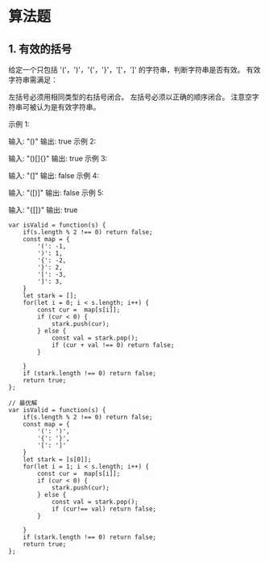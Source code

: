 # 算法题

## 1. 有效的括号

给定一个只包括 '('，')'，'{'，'}'，'['，']' 的字符串，判断字符串是否有效。
有效字符串需满足：

左括号必须用相同类型的右括号闭合。
左括号必须以正确的顺序闭合。
注意空字符串可被认为是有效字符串。

示例 1:

输入: "()"
输出: true
示例 2:

输入: "()[]{}"
输出: true
示例 3:

输入: "(]"
输出: false
示例 4:

输入: "([)]"
输出: false
示例 5:

输入: "{[]}" 输出: true 

```
var isValid = function(s) {
    if(s.length % 2 !== 0) return false;
    const map = {
        '(': -1,
        ')': 1,
        '{': -2,
        '}': 2,
        '[': -3,
        ']': 3,
    }
    let stark = [];
    for(let i = 0; i < s.length; i++) {
        const cur =  map[s[i]];
        if (cur < 0) {
            stark.push(cur);
        } else {
            const val = stark.pop();
            if (cur + val !== 0) return false;
        }
        
    }
    if (stark.length !== 0) return false;
    return true;
};

// 最优解
var isValid = function(s) {
    if(s.length % 2 !== 0) return false;
    const map = {
        '(': ')',
        '{': '}',
        '[': ']'
    }
    let stark = [s[0]];
    for(let i = 1; i < s.length; i++) {
        const cur =  map[s[i]];
        if (cur < 0) {
            stark.push(cur);
        } else {
            const val = stark.pop();
            if (cur!== val) return false;
        }
        
    }
    if (stark.length !== 0) return false;
    return true;
};
```